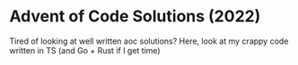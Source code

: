 # Advent of Code Solutions (2022)

Tired of looking at well written aoc solutions? Here, look at my crappy code written in TS (and Go + Rust if I get time)

